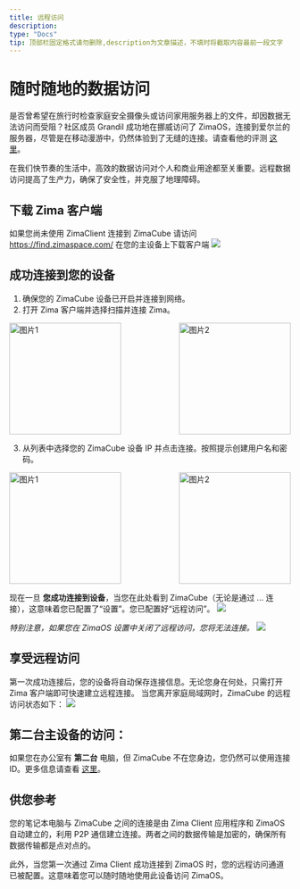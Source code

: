 ```yaml
---
title: 远程访问
description: 
type: "Docs"
tip: 顶部栏固定格式请勿删除,description为文章描述，不填时将截取内容最前一段文字
---
```

# 随时随地的数据访问
是否曾希望在旅行时检查家庭安全摄像头或访问家用服务器上的文件，却因数据无法访问而受阻？社区成员 Grandil 成功地在挪威访问了 ZimaOS，连接到爱尔兰的服务器，尽管是在移动漫游中，仍然体验到了无缝的连接。请查看他的评测 [这里](https://www.youtube.com/watch?v=ZDmO2h0tE0c)。

在我们快节奏的生活中，高效的数据访问对个人和商业用途都至关重要。远程数据访问提高了生产力，确保了安全性，并克服了地理障碍。

## 下载 Zima 客户端
如果您尚未使用 ZimaClient 连接到 ZimaCube
请访问 https://find.zimaspace.com/ 在您的主设备上下载客户端
![](https://manage.icewhale.io/api/static/docs/1728381740811_image.png)
## 成功连接到您的设备
1. 确保您的 ZimaCube 设备已开启并连接到网络。
2. 打开 Zima 客户端并选择扫描并连接 Zima。
<div style="display: flex; justify-content: space-between;">
  <img src="https://manage.icewhale.io/api/static/docs/1728439070524_image.png" alt="图片1" style="height: 200px; object-fit: cover; margin-right: 10px;" />
  <img src="https://manage.icewhale.io/api/static/docs/1728439097159_image.png" alt="图片2" style="height: 200px; object-fit: cover;" />
</div>

3. 从列表中选择您的 ZimaCube 设备 IP 并点击连接。按照提示创建用户名和密码。
<div style="display: flex; justify-content: space-between;">
  <img src="https://manage.icewhale.io/api/static/docs/1728381985338_image.png" alt="图片1" style="height: 200px; object-fit: cover; margin-right: 10px;" />
  <img src="https://manage.icewhale.io/api/static/docs/1728381994632_image.png" alt="图片2" style="height: 200px; object-fit: cover;" />
</div>

现在一旦 **您成功连接到设备**，当您在此处看到 ZimaCube（无论是通过 ... 连接），这意味着您已配置了“设置”。您已配置好“远程访问”。
![](https://manage.icewhale.io/api/static/docs/1728459310497_image.png)

*特别注意，如果您在 ZimaOS 设置中关闭了远程访问，您将无法连接。*
![](https://manage.icewhale.io/api/static/docs/1728459277560_image.png)

## 享受远程访问
第一次成功连接后，您的设备将自动保存连接信息。无论您身在何处，只需打开 Zima 客户端即可快速建立远程连接。
当您离开家庭局域网时，ZimaCube 的远程访问状态如下：
![](https://manage.icewhale.io/api/static/docs/1728382289343_image.png)

## 第二台主设备的访问：
如果您在办公室有 **第二台** 电脑，但 ZimaCube 不在您身边，您仍然可以使用连接 ID。更多信息请查看 [这里](https://www.zimaspace.com/docs/zimaos/Features.html#Second-host-device-access)。

## 供您参考
您的笔记本电脑与 ZimaCube 之间的连接是由 Zima Client 应用程序和 ZimaOS 自动建立的，利用 P2P 通信建立连接。两者之间的数据传输是加密的，确保所有数据传输都是点对点的。

此外，当您第一次通过 Zima Client 成功连接到 ZimaOS 时，您的远程访问通道已被配置。这意味着您可以随时随地使用此设备访问 ZimaOS。